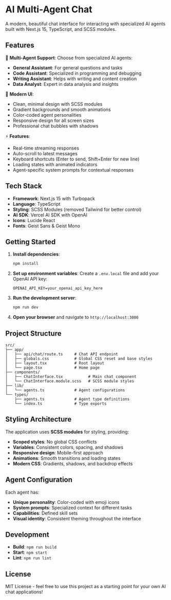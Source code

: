 # AI Multi-Agent Chat

A modern, beautiful chat interface for interacting with specialized AI agents built with Next.js 15, TypeScript, and SCSS modules.

## Features

🤖 **Multi-Agent Support**: Choose from specialized AI agents:

- **General Assistant**: For general questions and tasks
- **Code Assistant**: Specialized in programming and debugging
- **Writing Assistant**: Helps with writing and content creation
- **Data Analyst**: Expert in data analysis and insights

🎨 **Modern UI**:

- Clean, minimal design with SCSS modules
- Gradient backgrounds and smooth animations
- Color-coded agent personalities
- Responsive design for all screen sizes
- Professional chat bubbles with shadows

⚡ **Features**:

- Real-time streaming responses
- Auto-scroll to latest messages
- Keyboard shortcuts (Enter to send, Shift+Enter for new line)
- Loading states with animated indicators
- Agent-specific system prompts for contextual responses

## Tech Stack

- **Framework**: Next.js 15 with Turbopack
- **Language**: TypeScript
- **Styling**: SCSS Modules (removed Tailwind for better control)
- **AI SDK**: Vercel AI SDK with OpenAI
- **Icons**: Lucide React
- **Fonts**: Geist Sans & Geist Mono

## Getting Started

1. **Install dependencies**:

   ```bash
   npm install
   ```

2. **Set up environment variables**:
   Create a `.env.local` file and add your OpenAI API key:

   ```
   OPENAI_API_KEY=your_openai_api_key_here
   ```

3. **Run the development server**:

   ```bash
   npm run dev
   ```

4. **Open your browser** and navigate to `http://localhost:3000`

## Project Structure

```
src/
├── app/
│   ├── api/chat/route.ts     # Chat API endpoint
│   ├── globals.css           # Global CSS reset and base styles
│   ├── layout.tsx            # Root layout
│   └── page.tsx              # Home page
├── components/
│   ├── ChatInterface.tsx           # Main chat component
│   └── ChatInterface.module.scss   # SCSS module styles
├── lib/
│   └── agents.ts             # Agent configurations
└── types/
    ├── agents.ts             # Agent type definitions
    └── index.ts              # Type exports
```

## Styling Architecture

The application uses **SCSS modules** for styling, providing:

- **Scoped styles**: No global CSS conflicts
- **Variables**: Consistent colors, spacing, and shadows
- **Responsive design**: Mobile-first approach
- **Animations**: Smooth transitions and loading states
- **Modern CSS**: Gradients, shadows, and backdrop effects

## Agent Configuration

Each agent has:

- **Unique personality**: Color-coded with emoji icons
- **System prompts**: Specialized context for different tasks
- **Capabilities**: Defined skill sets
- **Visual identity**: Consistent theming throughout the interface

## Development

- **Build**: `npm run build`
- **Start**: `npm start`
- **Lint**: `npm run lint`

## License

MIT License - feel free to use this project as a starting point for your own AI chat applications!
